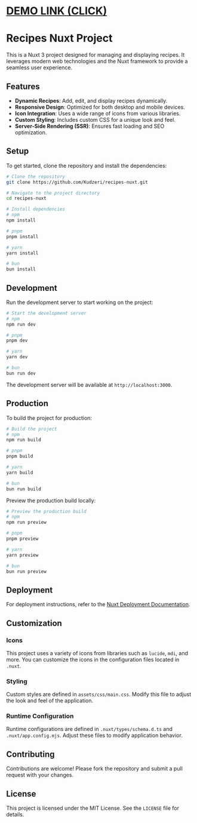 # [DEMO LINK (CLICK)](https://recipes-j2qe.onrender.com)

# Recipes Nuxt Project

This is a Nuxt 3 project designed for managing and displaying recipes. It leverages modern web technologies and the Nuxt framework to provide a seamless user experience.

## Features

- **Dynamic Recipes**: Add, edit, and display recipes dynamically.
- **Responsive Design**: Optimized for both desktop and mobile devices.
- **Icon Integration**: Uses a wide range of icons from various libraries.
- **Custom Styling**: Includes custom CSS for a unique look and feel.
- **Server-Side Rendering (SSR)**: Ensures fast loading and SEO optimization.

## Setup

To get started, clone the repository and install the dependencies:

```bash
# Clone the repository
git clone https://github.com/Kudzeri/recipes-nuxt.git

# Navigate to the project directory
cd recipes-nuxt

# Install dependencies
# npm
npm install

# pnpm
pnpm install

# yarn
yarn install

# bun
bun install
```

## Development

Run the development server to start working on the project:

```bash
# Start the development server
# npm
npm run dev

# pnpm
pnpm dev

# yarn
yarn dev

# bun
bun run dev
```

The development server will be available at `http://localhost:3000`.

## Production

To build the project for production:

```bash
# Build the project
# npm
npm run build

# pnpm
pnpm build

# yarn
yarn build

# bun
bun run build
```

Preview the production build locally:

```bash
# Preview the production build
# npm
npm run preview

# pnpm
pnpm preview

# yarn
yarn preview

# bun
bun run preview
```

## Deployment

For deployment instructions, refer to the [Nuxt Deployment Documentation](https://nuxt.com/docs/getting-started/deployment).

## Customization

### Icons

This project uses a variety of icons from libraries such as `lucide`, `mdi`, and more. You can customize the icons in the configuration files located in `.nuxt`.

### Styling

Custom styles are defined in `assets/css/main.css`. Modify this file to adjust the look and feel of the application.

### Runtime Configuration

Runtime configurations are defined in `.nuxt/types/schema.d.ts` and `.nuxt/app.config.mjs`. Adjust these files to modify application behavior.

## Contributing

Contributions are welcome! Please fork the repository and submit a pull request with your changes.

## License

This project is licensed under the MIT License. See the `LICENSE` file for details.
